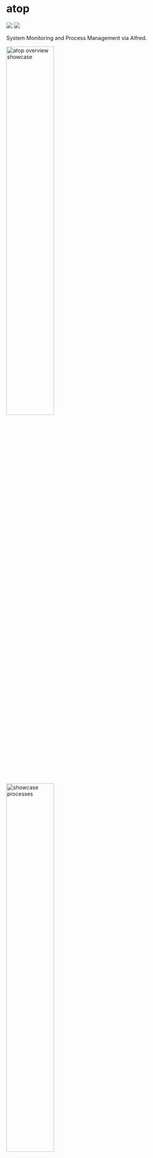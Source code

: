 <!-- LTeX: enabled=false -->
# atop
<!-- LTeX: enabled=true -->
![](https://img.shields.io/github/downloads/chrisgrieser/alfred-atop/total?label=Total%20Downloads&style=plastic) ![](https://img.shields.io/github/v/release/chrisgrieser/alfred-atop?label=Latest%20Release&style=plastic)

System Monitoring and Process Management via Alfred. 

<img src="./assets/showcase overview.png" alt="atop overview showcase" width="50%">

<img src="./assets/showcase processes.png" alt="showcase processes" width="50%">

## Features
- Process Management: CPU & Memory, kill processes, restart apps
- Bluetooth Devices: Battery Information (if available), Connection
- Network Connections
- Removable Volumes
- Uptime & Reboots
- Speedtest
- Live refreshing

## Installation
[➡️ Download the latest release.](https://github.com/chrisgrieser/alfred-atop/releases/latest)

When admitted to the Alfred Gallery, the workflow auto-updates via Alfred's workflow-update mechanism.

## Usage
- Use the keyword `atop`.
- The settings and shortcuts can be seen in the workflow configuration.

## Credits
<!-- vale Google.FirstPerson = NO -->
__About Me__  
In my day job, I am a sociologist studying the social mechanisms underlying the digital economy. For my PhD project, I investigate the governance of the app economy and how software ecosystems manage the tension between innovation and compatibility. If you are interested in this subject, feel free to get in touch.

__Profiles__  
- [reddit](https://www.reddit.com/user/pseudometapseudo)
- [Discord](https://discordapp.com/users/462774483044794368/)
- [Academic Website](https://chris-grieser.de/)
- [Twitter](https://twitter.com/pseudo_meta)
- [ResearchGate](https://www.researchgate.net/profile/Christopher-Grieser)
- [LinkedIn](https://www.linkedin.com/in/christopher-grieser-ba693b17a/)

__Buy Me a Coffee__  
<br>
<a href='https://ko-fi.com/Y8Y86SQ91' target='_blank'><img height='36' style='border:0px;height:36px;' src='https://cdn.ko-fi.com/cdn/kofi1.png?v=3' border='0' alt='Buy Me a Coffee at ko-fi.com' /></a>
